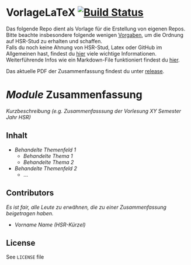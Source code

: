 # VorlageLaTeX [![Build Status](https://travis-ci.org/HSR-Stud/PredMod.svg?branch=master)](https://travis-ci.org/HSR-Stud/PredMod)


Das folgende Repo dient als Vorlage für die Erstellung von eigenen Repos. 
Bitte beachte insbesondere folgende wenigen [Vorgaben](https://github.com/HSR-Stud/Willkommen/blob/master/HSR-Stud%20Vorgaben.md), um die Ordnung auf HSR-Stud zu erhalten und schaffen.  
Falls du noch keine Ahnung von HSR-Stud, Latex oder GitHub im Allgemeinen hast,
findest du [hier](https://github.com/HSR-Stud/Willkommen) viele wichtige Informationen.
Weiterführende Infos wie ein Markdown-File funktioniert findest du [hier](https://guides.github.com/features/mastering-markdown).


Das aktuelle PDF der Zusammenfassung findest du unter [release](https://github.com/HSR-Stud/VorlageZFLaTex/releases/latest).

# _Module_ Zusammenfassung
_Kurzbeschreibung (e.g. Zusammenfasssung der Vorlesung XY Semester Jahr HSR)_

## Inhalt

- _Behandelte Themenfeld 1_
	+ _Behandelte Thema 1_
	+ _Behandelte Thema 2_
- _Behandelte Themenfeld 2_
	+ ...

## Contributors

_Es ist fair, alle Leute zu erwähnen, die zu einer Zusammenfassung beigetragen haben._

- _Vorname Name (HSR-Kürzel)_

## License
See `LICENSE` file

